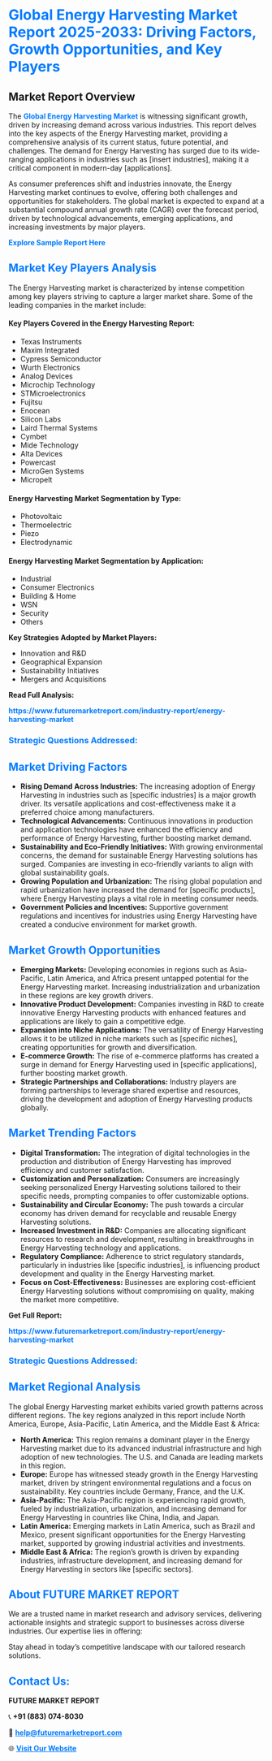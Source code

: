 <h1 style="color: #007BFF;">Global Energy Harvesting Market Report 2025-2033: Driving Factors, Growth Opportunities, and Key Players</h1>

<section id="overview">
<h2>Market Report Overview</h2>
<p>The <a href="https://www.futuremarketreport.com/industry-report/energy-harvesting-market" style="color: #007BFF; text-decoration: none;"><strong>Global Energy Harvesting Market</strong></a> is witnessing significant growth, driven by increasing demand across various industries. This report delves into the key aspects of the Energy Harvesting market, providing a comprehensive analysis of its current status, future potential, and challenges. The demand for Energy Harvesting has surged due to its wide-ranging applications in industries such as [insert industries], making it a critical component in modern-day [applications].</p>
<p>As consumer preferences shift and industries innovate, the Energy Harvesting market continues to evolve, offering both challenges and opportunities for stakeholders. The global market is expected to expand at a substantial compound annual growth rate (CAGR) over the forecast period, driven by technological advancements, emerging applications, and increasing investments by major players.</p>
</section>

<section id="overview">
<p><a href="https://www.futuremarketreport.com/request-sample/reportId=28108" style="color: #007BFF; text-decoration: none;"><strong>Explore Sample Report Here</strong></a></p>
</section>

<section id="key-players">
<h2 style="color: #007BFF;">Market Key Players Analysis</h2>
<p>The Energy Harvesting market is characterized by intense competition among key players striving to capture a larger market share. Some of the leading companies in the market include:</p>
<h4>Key Players Covered in the Energy Harvesting Report:</h4>
<ul><li>Texas Instruments</li><li>Maxim Integrated</li><li>Cypress Semiconductor</li><li>Wurth Electronics</li><li>Analog Devices</li><li>Microchip Technology</li><li>STMicroelectronics</li><li>Fujitsu</li><li>Enocean</li><li>Silicon Labs</li><li>Laird Thermal Systems</li><li>Cymbet</li><li>Mide Technology</li><li>Alta Devices</li><li>Powercast</li><li>MicroGen Systems</li><li>Micropelt</li></ul>
<h4>Energy Harvesting Market Segmentation by Type:</h4>
<ul><li>Photovoltaic</li><li>Thermoelectric</li><li>Piezo</li><li>Electrodynamic</li></ul>

<h4>Energy Harvesting Market Segmentation by Application:</h4>
<ul><li>Industrial</li><li>Consumer Electronics</li><li>Building &amp; Home</li><li>WSN</li><li>Security</li><li>Others</li></ul>
<p><strong>Key Strategies Adopted by Market Players:</strong></p>
<ul>
<li>Innovation and R&D</li>
<li>Geographical Expansion</li>
<li>Sustainability Initiatives</li>
<li>Mergers and Acquisitions</li>
</ul>
</section>

<section>
<p><strong>Read Full Analysis: </strong></p><a href="https://www.futuremarketreport.com/industry-report/energy-harvesting-market" style="color: #007BFF; text-decoration: none;"><strong>https://www.futuremarketreport.com/industry-report/energy-harvesting-market</strong></a>
<h3 style="color: #007BFF;">Strategic Questions Addressed:</h3>
</section>

<section id="driving-factors">
<h2 style="color: #007BFF;">Market Driving Factors</h2>
<ul>
<li><strong>Rising Demand Across Industries:</strong> The increasing adoption of Energy Harvesting in industries such as [specific industries] is a major growth driver. Its versatile applications and cost-effectiveness make it a preferred choice among manufacturers.</li>
<li><strong>Technological Advancements:</strong> Continuous innovations in production and application technologies have enhanced the efficiency and performance of Energy Harvesting, further boosting market demand.</li>
<li><strong>Sustainability and Eco-Friendly Initiatives:</strong> With growing environmental concerns, the demand for sustainable Energy Harvesting solutions has surged. Companies are investing in eco-friendly variants to align with global sustainability goals.</li>
<li><strong>Growing Population and Urbanization:</strong> The rising global population and rapid urbanization have increased the demand for [specific products], where Energy Harvesting plays a vital role in meeting consumer needs.</li>
<li><strong>Government Policies and Incentives:</strong> Supportive government regulations and incentives for industries using Energy Harvesting have created a conducive environment for market growth.</li>
</ul>
</section>

<section id="growth-opportunities">
<h2 style="color: #007BFF;">Market Growth Opportunities</h2>
<ul>
<li><strong>Emerging Markets:</strong> Developing economies in regions such as Asia-Pacific, Latin America, and Africa present untapped potential for the Energy Harvesting market. Increasing industrialization and urbanization in these regions are key growth drivers.</li>
<li><strong>Innovative Product Development:</strong> Companies investing in R&D to create innovative Energy Harvesting products with enhanced features and applications are likely to gain a competitive edge.</li>
<li><strong>Expansion into Niche Applications:</strong> The versatility of Energy Harvesting allows it to be utilized in niche markets such as [specific niches], creating opportunities for growth and diversification.</li>
<li><strong>E-commerce Growth:</strong> The rise of e-commerce platforms has created a surge in demand for Energy Harvesting used in [specific applications], further boosting market growth.</li>
<li><strong>Strategic Partnerships and Collaborations:</strong> Industry players are forming partnerships to leverage shared expertise and resources, driving the development and adoption of Energy Harvesting products globally.</li>
</ul>
</section>

<section id="trending-factors">
<h2 style="color: #007BFF;">Market Trending Factors</h2>
<ul>
<li><strong>Digital Transformation:</strong> The integration of digital technologies in the production and distribution of Energy Harvesting has improved efficiency and customer satisfaction.</li>
<li><strong>Customization and Personalization:</strong> Consumers are increasingly seeking personalized Energy Harvesting solutions tailored to their specific needs, prompting companies to offer customizable options.</li>
<li><strong>Sustainability and Circular Economy:</strong> The push towards a circular economy has driven demand for recyclable and reusable Energy Harvesting solutions.</li>
<li><strong>Increased Investment in R&D:</strong> Companies are allocating significant resources to research and development, resulting in breakthroughs in Energy Harvesting technology and applications.</li>
<li><strong>Regulatory Compliance:</strong> Adherence to strict regulatory standards, particularly in industries like [specific industries], is influencing product development and quality in the Energy Harvesting market.</li>
<li><strong>Focus on Cost-Effectiveness:</strong> Businesses are exploring cost-efficient Energy Harvesting solutions without compromising on quality, making the market more competitive.</li>
</ul>
</section>

<section>
<p><strong>Get Full Report: </strong></p><a href="https://www.futuremarketreport.com/industry-report/energy-harvesting-market" style="color: #007BFF; text-decoration: none;"><strong>https://www.futuremarketreport.com/industry-report/energy-harvesting-market</strong></a>
<h3 style="color: #007BFF;">Strategic Questions Addressed:</h3>
</section>


<section id="regional-analysis">
<h2 style="color: #007BFF;">Market Regional Analysis</h2>
<p>The global Energy Harvesting market exhibits varied growth patterns across different regions. The key regions analyzed in this report include North America, Europe, Asia-Pacific, Latin America, and the Middle East & Africa:</p>
<ul>
<li><strong>North America:</strong> This region remains a dominant player in the Energy Harvesting market due to its advanced industrial infrastructure and high adoption of new technologies. The U.S. and Canada are leading markets in this region.</li>
<li><strong>Europe:</strong> Europe has witnessed steady growth in the Energy Harvesting market, driven by stringent environmental regulations and a focus on sustainability. Key countries include Germany, France, and the U.K.</li>
<li><strong>Asia-Pacific:</strong> The Asia-Pacific region is experiencing rapid growth, fueled by industrialization, urbanization, and increasing demand for Energy Harvesting in countries like China, India, and Japan.</li>
<li><strong>Latin America:</strong> Emerging markets in Latin America, such as Brazil and Mexico, present significant opportunities for the Energy Harvesting market, supported by growing industrial activities and investments.</li>
<li><strong>Middle East & Africa:</strong> The region’s growth is driven by expanding industries, infrastructure development, and increasing demand for Energy Harvesting in sectors like [specific sectors].</li>
</ul>
</section>

<footer>
<h2 style="color: #007BFF;">About FUTURE MARKET REPORT</h2>
<p>We are a trusted name in market research and advisory services, delivering actionable insights and strategic support to businesses across diverse industries. Our expertise lies in offering:</p>

<p>Stay ahead in today’s competitive landscape with our tailored research solutions.</p>

<h2 style="color: #007BFF;">Contact Us:</h2>
<p><strong>FUTURE MARKET REPORT</strong></p>
<p>📞 <strong>+91 (883) 074-8030</strong></p>
<p>📧 <strong><a href="mailto:help@futuremarketreport.com" style="color: #007BFF;">help@futuremarketreport.com</a></strong></p>
<p>🌐 <strong><a href="https://www.futuremarketreport.com/" style="color: #007BFF;">Visit Our Website</a></strong></p>
</footer>
